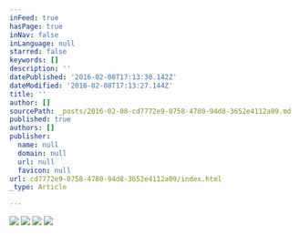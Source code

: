 ```yaml
---
inFeed: true
hasPage: true
inNav: false
inLanguage: null
starred: false
keywords: []
description: ''
datePublished: '2016-02-08T17:13:30.142Z'
dateModified: '2016-02-08T17:13:27.144Z'
title: ''
author: []
sourcePath: _posts/2016-02-08-cd7772e9-0758-4780-94d8-3652e4112a09.md
published: true
authors: []
publisher:
  name: null
  domain: null
  url: null
  favicon: null
url: cd7772e9-0758-4780-94d8-3652e4112a09/index.html
_type: Article

---
```

![](https://s3-us-west-2.amazonaws.com/the-grid-img/p/ca9fdc29e97fa53f0ea5f9c43b2e4d6fdfce3967.jpg)
![](https://s3-us-west-2.amazonaws.com/the-grid-img/p/958c45d7011e9815411cd1c1a05dd8cab705aaed.png)
![](https://the-grid-user-content.s3-us-west-2.amazonaws.com/6dc04814-12fa-4a60-86e8-f744673cd7f1.jpg)
![](https://s3-us-west-2.amazonaws.com/the-grid-img/p/eaae1cf590a690d7ce8e594cec7f7747e0a2aaed.png)